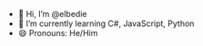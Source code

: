 - 👋 Hi, I’m @elbedie
- 🌱 I’m currently learning C#, JavaScript, Python
- 😄 Pronouns: He/Him


<!---
elbedie/elbedie is a ✨ special ✨ repository because its `README.md` (this file) appears on your GitHub profile.
You can click the Preview link to take a look at your changes.
--->
